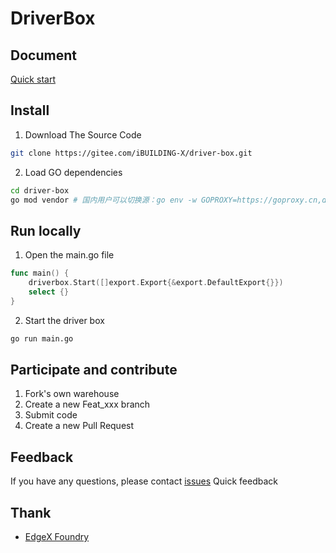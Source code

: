 # DriverBox

## Document

[Quick start](https://ibuilding-x.github.io/driver-box/)
 

## Install

1. Download The Source Code

```bash
git clone https://gitee.com/iBUILDING-X/driver-box.git
```

2. Load GO dependencies

```bash
cd driver-box
go mod vendor # 国内用户可以切换源：go env -w GOPROXY=https://goproxy.cn,direct
```

## Run locally

1. Open the main.go file

```go
func main() {
    driverbox.Start([]export.Export{&export.DefaultExport{}})
    select {}
}
```

2. Start the driver box

```bash
go run main.go
```

## Participate and contribute

1. Fork's own warehouse
2. Create a new Feat_xxx branch
3. Submit code
4. Create a new Pull Request

## Feedback

If you have any questions, please contact [issues](https://gitee.com/iBUILDING-X/driver-box/issues) Quick feedback

## Thank

- [EdgeX Foundry](https://www.edgexfoundry.org/)

